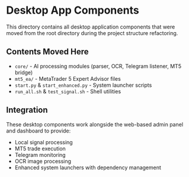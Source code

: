 # Desktop App Components

This directory contains all desktop application components that were moved from the root directory during the project structure refactoring.

## Contents Moved Here

- `core/` - AI processing modules (parser, OCR, Telegram listener, MT5 bridge)
- `mt5_ea/` - MetaTrader 5 Expert Advisor files
- `start.py` & `start_enhanced.py` - System launcher scripts
- `run_all.sh` & `test_signal.sh` - Shell utilities

## Integration

These desktop components work alongside the web-based admin panel and dashboard to provide:

- Local signal processing
- MT5 trade execution
- Telegram monitoring
- OCR image processing
- Enhanced system launchers with dependency management